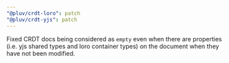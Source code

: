 ```yaml
---
"@pluv/crdt-loro": patch
"@pluv/crdt-yjs": patch
---
```


Fixed CRDT docs being considered as `empty` even when there are properties (i.e. yjs shared types and loro container types) on the document when they have not been modified.
